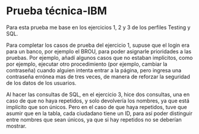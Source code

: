 # Prueba técnica-IBM

Para esta prueba me base en los ejercicios 1, 2 y 3 de los perfiles Testing y SQL.

Para completar los casos de prueba del ejercicio 1, supuse que el login era para un banco, por ejemplo el BROU, para poder asignarle prioridades a las pruebas. Por ejemplo, añadí algunos casos que no estaban implícitos, como por ejemplo, ejecutar otro procedimiento (por ejemplo, cambiar la contraseña) cuando alguien intenta entrar a la página, pero ingresa una contraseña errónea mas de tres veces, de manera de reforzar la seguridad de los datos de los usuarios.

Al hacer las consultas de SQL, en el ejercicio 3, hice dos consultas, una en caso de que no haya repetidos, y solo devolvería los nombres, ya que está implícito que son únicos. Pero en el caso de que haya repetidos, tuve que asumir que en la tabla, cada ciudadano tiene un ID, para así poder distinguir entre nombres que sean únicos, ya que si hay repetidos no se deberían mostrar.

